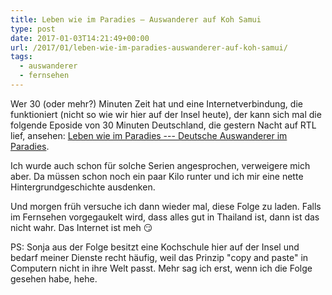 ```yaml
---
title: Leben wie im Paradies – Auswanderer auf Koh Samui
type: post
date: 2017-01-03T14:21:49+00:00
url: /2017/01/leben-wie-im-paradies-auswanderer-auf-koh-samui/
tags:
  - auswanderer
  - fernsehen
---
```


Wer 30 (oder mehr?) Minuten Zeit hat und eine Internetverbindung, die funktioniert (nicht so wie wir hier auf der Insel heute), der kann sich mal die folgende Eposide von 30 Minuten Deutschland, die gestern Nacht auf RTL lief, ansehen: [Leben wie im Paradies --- Deutsche Auswanderer im Paradies][1].

Ich wurde auch schon für solche Serien angesprochen, verweigere mich aber. Da müssen schon noch ein paar Kilo runter und ich mir eine nette Hintergrundgeschichte ausdenken.

Und morgen früh versuche ich dann wieder mal, diese Folge zu laden. Falls im Fernsehen vorgegaukelt wird, dass alles gut in Thailand ist, dann ist das nicht wahr. Das Internet ist meh :smirk:

PS: Sonja aus der Folge besitzt eine Kochschule hier auf der Insel und bedarf meiner Dienste recht häufig, weil das Prinzip "copy and paste" in Computern nicht in ihre Welt passt. Mehr sag ich erst, wenn ich die Folge gesehen habe, hehe.

[1]: http://www.tvnow.de/rtl/30-minuten-deutschland/leben-wie-im-paradies-deutsche-auswanderer-in-thailand/player
